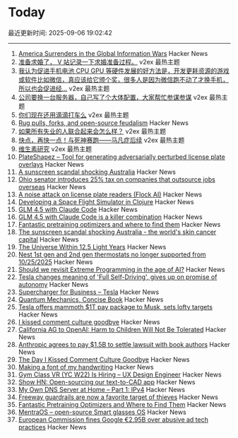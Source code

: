 # Today

最近更新时间: 2025-09-06 19:02:42

--- 
1. [America Surrenders in the Global Information Wars](https://www.theatlantic.com/ideas/archive/2025/09/unilateral-disarmament/684086/) Hacker News
2. [准备求婚了， V 站记录一下求婚准备过程。](https://www.v2ex.com/t/1157460) v2ex 最热主题
3. [我认为促进手机电池 CPU GPU 等硬件发展的好方法是，开发更耗资源的游戏或软件比如微信，真应该给它颁个奖，很多人是因为微信跑不动了才换手机，所以也会促进经...](https://www.v2ex.com/t/1157448) v2ex 最热主题
4. [公司要换一台服务器，自己写了个大体配置，大家帮忙参谋参谋](https://www.v2ex.com/t/1157431) v2ex 最热主题
5. [你们现在还用滴滴打车么](https://www.v2ex.com/t/1157422) v2ex 最热主题
6. [Rug pulls, forks, and open-source feudalism](https://lwn.net/SubscriberLink/1036465/e80ebbc4cee39bfb/) Hacker News
7. [如果所有失业的人联合起来会怎么样？](https://www.v2ex.com/t/1157451) v2ex 最热主题
8. [快点，再快一点！与死神赛跑——马凡症后续](https://www.v2ex.com/t/1157444) v2ex 最热主题
9. [维生素研究](https://www.v2ex.com/t/1157425) v2ex 最热主题
10. [PlateShapez – Tool for generating adversarially perturbed license plate overlays](https://github.com/bennjordan/PlateShapez) Hacker News
11. [A sunscreen scandal shocking Australia](https://www.bbc.com/news/articles/c4gzl41rpdqo) Hacker News
12. [Ohio senator introduces 25% tax on companies that outsource jobs overseas](https://www.foxnews.com/politics/gop-senator-drops-hammer-companies-shipping-jobs-overseas-crucial-bill) Hacker News
13. [A noise attack on license plate readers (Flock AI)](https://github.com/bennjordan/PlateShapez) Hacker News
14. [Developing a Space Flight Simulator in Clojure](https://www.wedesoft.de/software/2025/09/05/clojure-game/) Hacker News
15. [GLM 4.5 with Claude Code](https://docs.z.ai/guides/llm/glm-4.5) Hacker News
16. [GLM 4.5 with Claude Code is a killer combination](https://docs.z.ai/guides/llm/glm-4.5) Hacker News
17. [Fantastic pretraining optimizers and where to find them](https://arxiv.org/abs/2509.02046) Hacker News
18. [The sunscreen scandal shocking Australia - the world's skin cancer capital](https://www.bbc.com/news/articles/c4gzl41rpdqo) Hacker News
19. [The Universe Within 12.5 Light Years](http://www.atlasoftheuniverse.com/12lys.html) Hacker News
20. [Nest 1st gen and 2nd gen thermostats no longer supported from 10/25/2025](https://community.hubitat.com/t/nest-1st-gen-and-2nd-gen-thermostats-no-longer-supported-by-google-from-10-25-2025/152952) Hacker News
21. [Should we revisit Extreme Programming in the age of AI?](https://www.hyperact.co.uk/blog/should-we-revisit-xp-in-the-age-of-ai) Hacker News
22. [Tesla changes meaning of 'Full Self-Driving', gives up on promise of autonomy](https://electrek.co/2025/09/05/tesla-changes-meaning-full-self-driving-give-up-promise-autonomy/) Hacker News
23. [Supercharger for Business – Tesla](https://www.tesla.com/supercharger-for-business) Hacker News
24. [Quantum Mechanics, Concise Book](https://github.com/basketballguy999/Quantum-Mechanics-Concise-Book) Hacker News
25. [Tesla offers mammoth $1T pay package to Musk, sets lofty targets](https://www.reuters.com/business/autos-transportation/tesla-offers-mammoth-1-trillion-pay-package-musk-sets-lofty-targets-2025-09-05/) Hacker News
26. [I kissed comment culture goodbye](https://sustainableviews.substack.com/p/the-day-i-kissed-comment-culture) Hacker News
27. [California AG to OpenAI: Harm to Children Will Not Be Tolerated](https://oag.ca.gov/news/press-releases/attorney-general-bonta-openai-harm-children-will-not-be-tolerated) Hacker News
28. [Anthropic agrees to pay $1.5B to settle lawsuit with book authors](https://www.nytimes.com/2025/09/05/technology/anthropic-settlement-copyright-ai.html?unlocked_article_code=1.jk8.bTTt.Zir9wmtPaTp2&smid=url-share) Hacker News
29. [The Day I Kissed Comment Culture Goodbye](https://sustainableviews.substack.com/p/the-day-i-kissed-comment-culture) Hacker News
30. [Making a font of my handwriting](https://chameth.com/making-a-font-of-my-handwriting/) Hacker News
31. [Gym Class VR (YC W22) Is Hiring – UX Design Engineer](https://www.ycombinator.com/companies/gym-class-by-irl-studios/jobs/ywXHGBv-ux-design-engineer-senior-staff-principal) Hacker News
32. [Show HN: Open-sourcing our text-to-CAD app](https://github.com/Adam-CAD/CADAM) Hacker News
33. [My Own DNS Server at Home – Part 1: IPv4](https://jan.wildeboer.net/2025/08/My-DNS-Part-1/) Hacker News
34. [Freeway guardrails are now a favorite target of thieves](https://laist.com/news/transportation/guardrails-aluminum-theft) Hacker News
35. [Fantastic Pretraining Optimizers and Where to Find Them](https://arxiv.org/abs/2509.02046) Hacker News
36. [MentraOS – open-source Smart glasses OS](https://github.com/Mentra-Community/MentraOS) Hacker News
37. [European Commission fines Google €2.95B over abusive ad tech practices](https://ec.europa.eu/commission/presscorner/detail/en/ip_25_1992) Hacker News

